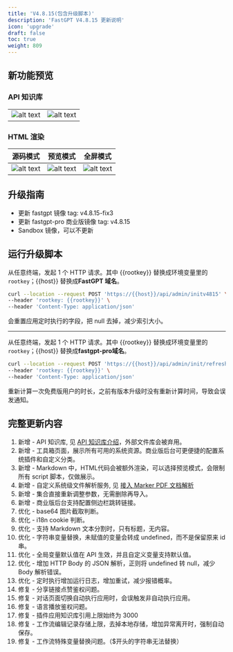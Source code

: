 ```yaml
---
title: 'V4.8.15(包含升级脚本)'
description: 'FastGPT V4.8.15 更新说明'
icon: 'upgrade'
draft: false
toc: true
weight: 809
---
```


## 新功能预览

### API 知识库

| | |
| --- | --- |
| ![alt text](/imgs/image-20.png) | ![alt text](/imgs/image-21.png) |

### HTML 渲染

| 源码模式 | 预览模式 | 全屏模式 |
| --- | --- | --- |
| ![alt text](/imgs/image-22.png) | ![alt text](/imgs/image-23.png) | ![alt text](/imgs/image-24.png) |

## 升级指南

- 更新 fastgpt 镜像 tag: v4.8.15-fix3
- 更新 fastgpt-pro 商业版镜像 tag: v4.8.15
- Sandbox 镜像，可以不更新


## 运行升级脚本

从任意终端，发起 1 个 HTTP 请求。其中 {{rootkey}} 替换成环境变量里的 `rootkey`；{{host}} 替换成**FastGPT 域名**。

```bash
curl --location --request POST 'https://{{host}}/api/admin/initv4815' \
--header 'rootkey: {{rootkey}}' \
--header 'Content-Type: application/json'
```

会重置应用定时执行的字段，把 null 去掉，减少索引大小。

----

从任意终端，发起 1 个 HTTP 请求。其中 {{rootkey}} 替换成环境变量里的 `rootkey`；{{host}} 替换成**fastgpt-pro域名**。

```bash
curl --location --request POST 'https://{{host}}/api/admin/init/refreshFreeUser' \
--header 'rootkey: {{rootkey}}' \
--header 'Content-Type: application/json'
```

重新计算一次免费版用户的时长，之前有版本升级时没有重新计算时间，导致会误发通知。


## 完整更新内容

1. 新增 - API 知识库, 见 [API 知识库介绍](/docs/guide/knowledge_base/api_dataset/)，外部文件库会被弃用。
2. 新增 - 工具箱页面，展示所有可用的系统资源。商业版后台可更便捷的配置系统插件和自定义分类。
3. 新增 - Markdown 中，HTML代码会被额外渲染，可以选择预览模式，会限制所有 script 脚本，仅做展示。
4. 新增 - 自定义系统级文件解析服务, 见 [接入 Marker PDF 文档解析](/docs/development/custom-models/marker/)
5. 新增 - 集合直接重新调整参数，无需删除再导入。
6. 新增 - 商业版后台支持配置侧边栏跳转链接。
7. 优化 - base64 图片截取判断。
8. 优化 - i18n cookie 判断。
9. 优化 - 支持 Markdown 文本分割时，只有标题，无内容。
10. 优化 - 字符串变量替换，未赋值的变量会转成 undefined，而不是保留原来 id 串。
11. 优化 - 全局变量默认值在 API 生效，并且自定义变量支持默认值。
12. 优化 - 增加 HTTP Body 的 JSON 解析，正则将 undefined 转 null，减少 Body 解析错误。
13. 优化 - 定时执行增加运行日志，增加重试，减少报错概率。
14. 修复 - 分享链接点赞鉴权问题。
15. 修复 - 对话页面切换自动执行应用时，会误触发非自动执行应用。
16. 修复 - 语言播放鉴权问题。
17. 修复 - 插件应用知识库引用上限始终为 3000
18. 修复 - 工作流编辑记录存储上限，去掉本地存储，增加异常离开时，强制自动保存。
19. 修复 - 工作流特殊变量替换问题。（$开头的字符串无法替换）

